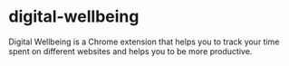 # digital-wellbeing
Digital Wellbeing is a Chrome extension that helps you to track your time spent on different websites and helps you to be more productive.
